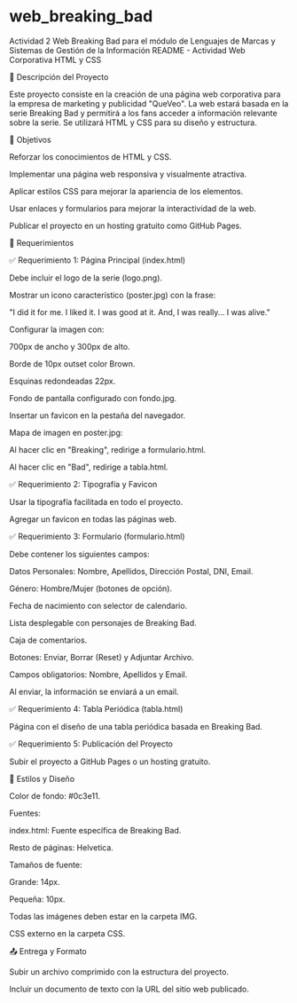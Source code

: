 # web_breaking_bad
Actividad 2 Web Breaking Bad para el módulo de Lenguajes de Marcas y Sistemas de Gestión de  la Información 
README - Actividad Web Corporativa HTML y CSS

📌 Descripción del Proyecto

Este proyecto consiste en la creación de una página web corporativa para la empresa de marketing y publicidad "QueVeo". La web estará basada en la serie Breaking Bad y permitirá a los fans acceder a información relevante sobre la serie. Se utilizará HTML y CSS para su diseño y estructura.

🎯 Objetivos

Reforzar los conocimientos de HTML y CSS.

Implementar una página web responsiva y visualmente atractiva.

Aplicar estilos CSS para mejorar la apariencia de los elementos.

Usar enlaces y formularios para mejorar la interactividad de la web.

Publicar el proyecto en un hosting gratuito como GitHub Pages.

📝 Requerimientos

✅ Requerimiento 1: Página Principal (index.html)

Debe incluir el logo de la serie (logo.png).

Mostrar un icono característico (poster.jpg) con la frase:

"I did it for me. I liked it. I was good at it. And, I was really... I was alive."

Configurar la imagen con:

700px de ancho y 300px de alto.

Borde de 10px outset color Brown.

Esquinas redondeadas 22px.

Fondo de pantalla configurado con fondo.jpg.

Insertar un favicon en la pestaña del navegador.

Mapa de imagen en poster.jpg:

Al hacer clic en "Breaking", redirige a formulario.html.

Al hacer clic en "Bad", redirige a tabla.html.

✅ Requerimiento 2: Tipografía y Favicon

Usar la tipografía facilitada en todo el proyecto.

Agregar un favicon en todas las páginas web.

✅ Requerimiento 3: Formulario (formulario.html)

Debe contener los siguientes campos:

Datos Personales: Nombre, Apellidos, Dirección Postal, DNI, Email.

Género: Hombre/Mujer (botones de opción).

Fecha de nacimiento con selector de calendario.

Lista desplegable con personajes de Breaking Bad.

Caja de comentarios.

Botones: Enviar, Borrar (Reset) y Adjuntar Archivo.

Campos obligatorios: Nombre, Apellidos y Email.

Al enviar, la información se enviará a un email.

✅ Requerimiento 4: Tabla Periódica (tabla.html)

Página con el diseño de una tabla periódica basada en Breaking Bad.

✅ Requerimiento 5: Publicación del Proyecto

Subir el proyecto a GitHub Pages o un hosting gratuito.

🎨 Estilos y Diseño

Color de fondo: #0c3e11.

Fuentes:

index.html: Fuente específica de Breaking Bad.

Resto de páginas: Helvetica.

Tamaños de fuente:

Grande: 14px.

Pequeña: 10px.

Todas las imágenes deben estar en la carpeta IMG.

CSS externo en la carpeta CSS.

📤 Entrega y Formato

Subir un archivo comprimido con la estructura del proyecto.

Incluir un documento de texto con la URL del sitio web publicado.
